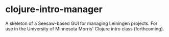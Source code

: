 clojure-intro-manager
=====================

A skeleton of a Seesaw-based GUI for managing Leiningen projects. For use in the University of Minnesota Morris' Clojure intro class (forthcoming).